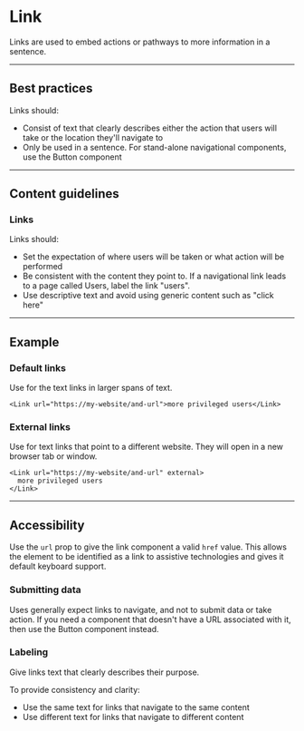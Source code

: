 # Link

Links are used to embed actions or pathways to more information in a sentence.

---

## Best practices

Links should:

- Consist of text that clearly describes either the action that users will take or the location they'll navigate to
- Only be used in a sentence. For stand-alone navigational components, use the Button component

---

## Content guidelines

### Links

Links should:

- Set the expectation of where users will be taken or what action will be performed
- Be consistent with the content they point to. If a navigational link leads to a page called Users, label the link
  "users".
- Use descriptive text and avoid using generic content such as "click here"

---

## Example

### Default links

Use for the text links in larger spans of text.

```vue
<Link url="https://my-website/and-url">more privileged users</Link>
```

### External links

Use for text links that point to a different website. They will open in a new browser tab or window.

```vue
<Link url="https://my-website/and-url" external>
  more privileged users
</Link>
```

---

## Accessibility

Use the `url` prop to give the link component a valid `href` value. This allows the element to be identified as a link
to assistive technologies and gives it default keyboard support.

### Submitting data

Uses generally expect links to navigate, and not to submit data or take action. If you need a component that doesn't
have a URL associated with it, then use the Button component instead.

### Labeling

Give links text that clearly describes their purpose.

To provide consistency and clarity:

- Use the same text for links that navigate to the same content
- Use different text for links that navigate to different content
